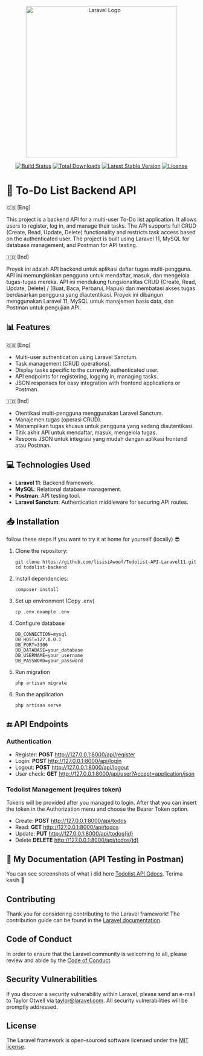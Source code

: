 <p align="center"><a href="https://laravel.com" target="_blank"><img src="https://raw.githubusercontent.com/laravel/art/master/logo-lockup/5%20SVG/2%20CMYK/1%20Full%20Color/laravel-logolockup-cmyk-red.svg" width="400" alt="Laravel Logo"></a></p>

<p align="center">
<a href="https://github.com/laravel/framework/actions"><img src="https://github.com/laravel/framework/workflows/tests/badge.svg" alt="Build Status"></a>
<a href="https://packagist.org/packages/laravel/framework"><img src="https://img.shields.io/packagist/dt/laravel/framework" alt="Total Downloads"></a>
<a href="https://packagist.org/packages/laravel/framework"><img src="https://img.shields.io/packagist/v/laravel/framework" alt="Latest Stable Version"></a>
<a href="https://packagist.org/packages/laravel/framework"><img src="https://img.shields.io/packagist/l/laravel/framework" alt="License"></a>
</p>

# 📑 To-Do List Backend API
🇬🇧 [Eng]

This project is a backend API for a multi-user To-Do list application. It allows users to register, log in, and manage their tasks. The API supports full CRUD (Create, Read, Update, Delete) functionality and restricts task access based on the authenticated user. The project is built using Laravel 11, MySQL for database management, and Postman for API testing.

🇮🇩 [Ind]

Proyek ini adalah API backend untuk aplikasi daftar tugas multi-pengguna. API ini memungkinkan pengguna untuk mendaftar, masuk, dan mengelola tugas-tugas mereka. API ini mendukung fungsionalitas CRUD (Create, Read, Update, Delete) / (Buat, Baca, Perbarui, Hapus) dan membatasi akses tugas berdasarkan pengguna yang diautentikasi. Proyek ini dibangun menggunakan Laravel 11, MySQL untuk manajemen basis data, dan Postman untuk pengujian API.


## 📊 Features
🇬🇧 [Eng]
- Multi-user authentication using Laravel Sanctum.
- Task management (CRUD operations).
- Display tasks specific to the currently authenticated user.
- API endpoints for registering, logging in, managing tasks.
- JSON responses for easy integration with frontend applications or Postman.

🇮🇩 [Ind]
- Otentikasi multi-pengguna menggunakan Laravel Sanctum.
- Manajemen tugas (operasi CRUD).
- Menampilkan tugas khusus untuk pengguna yang sedang diautentikasi.
- Titik akhir API untuk mendaftar, masuk, mengelola tugas.
- Respons JSON untuk integrasi yang mudah dengan aplikasi frontend atau Postman.


## 💻 Technologies Used
- **Laravel 11**: Backend framework.
- **MySQL**: Relational database management.
- **Postman**: API testing tool.
- **Laravel Sanctum**: Authentication middleware for securing API routes.

## 📥 Installation 
follow these steps if you want to try it at home for yourself (locally) 😎
1. Clone the repository:
   ```
   git clone https://github.com/lisisiAwoof/Todolist-API-Laravel11.git
   cd todolist-backend
2. Install dependencies:
   ```
   composer install
3. Set up environment (Copy .env)
   ```
   cp .env.example .env
4. Configure database
   ```
   DB_CONNECTION=mysql
   DB_HOST=127.0.0.1
   DB_PORT=3306
   DB_DATABASE=your_database
   DB_USERNAME=your_username
   DB_PASSWORD=your_password
5. Run migration
   ```
   php artisan migrate
6. Run the application
   ```
   php artisan serve
## 🔚 API Endpoints
### Authentication
- Register: **POST** http://127.0.0.1:8000/api/register
- Login: **POST** http://127.0.0.1:8000/api/login
- Logout: **POST** http://127.0.0.1:8000/api/logout
- User check: **GET** http://127.0.0.1:8000/api/user?Accept=application/json
  
### Todolist Management (requires token)
Tokens will be provided after you managed to login. After that you can insert the token in the Authorization menu and choose the Bearer Token option.
- Create: **POST** http://127.0.0.1:8000/api/todos
- Read: **GET** http://127.0.0.1:8000/api/todos
- Update: **PUT** http://127.0.0.1:8000/api/todos{id}
- Delete **DELETE** http://127.0.0.1:8000/api/todos{id}

## 📝 My Documentation (API Testing in Postman)
You can see screenshots of what i did here [Todolist API Gdocs](https://docs.google.com/document/d/1XJxm__pBvLS10gG2YPKbtRjO8gbF3rA1fSQMieWh-wM/edit?usp=sharing). 
Terima kasih 🩷

## Contributing

Thank you for considering contributing to the Laravel framework! The contribution guide can be found in the [Laravel documentation](https://laravel.com/docs/contributions).

## Code of Conduct

In order to ensure that the Laravel community is welcoming to all, please review and abide by the [Code of Conduct](https://laravel.com/docs/contributions#code-of-conduct).

## Security Vulnerabilities

If you discover a security vulnerability within Laravel, please send an e-mail to Taylor Otwell via [taylor@laravel.com](mailto:taylor@laravel.com). All security vulnerabilities will be promptly addressed.

## License

The Laravel framework is open-sourced software licensed under the [MIT license](https://opensource.org/licenses/MIT).
